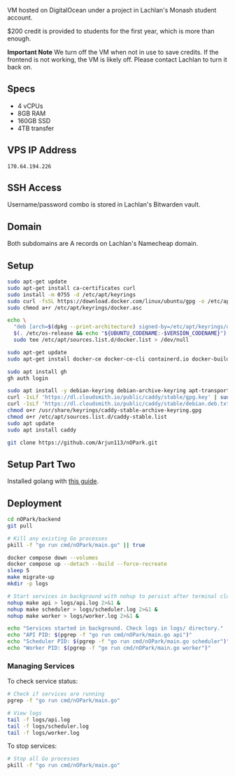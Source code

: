 VM hosted on DigitalOcean under a project in Lachlan's Monash student account.

\$200 credit is provided to students for the first year, which is more than enough.

**Important Note**
We turn off the VM when not in use to save credits. If the frontend is not working, the VM is likely off. Please contact Lachlan to turn it back on.

## Specs

- 4 vCPUs
- 8GB RAM
- 160GB SSD
- 4TB transfer

## VPS IP Address

`170.64.194.226`

## SSH Access

Username/password combo is stored in Lachlan's Bitwarden vault.

## Domain

Both subdomains are A records on Lachlan's Namecheap domain.

## Setup

```sh
sudo apt-get update
sudo apt-get install ca-certificates curl
sudo install -m 0755 -d /etc/apt/keyrings
sudo curl -fsSL https://download.docker.com/linux/ubuntu/gpg -o /etc/apt/keyrings/docker.asc
sudo chmod a+r /etc/apt/keyrings/docker.asc

echo \
  "deb [arch=$(dpkg --print-architecture) signed-by=/etc/apt/keyrings/docker.asc] https://download.docker.com/linux/ubuntu \
  $(. /etc/os-release && echo "${UBUNTU_CODENAME:-$VERSION_CODENAME}") stable" | \
  sudo tee /etc/apt/sources.list.d/docker.list > /dev/null
```

```sh
sudo apt-get update
sudo apt-get install docker-ce docker-ce-cli containerd.io docker-buildx-plugin docker-compose-plugin

sudo apt install gh
gh auth login

sudo apt install -y debian-keyring debian-archive-keyring apt-transport-https curl
curl -1sLf 'https://dl.cloudsmith.io/public/caddy/stable/gpg.key' | sudo gpg --dearmor -o /usr/share/keyrings/caddy-stable-archive-keyring.gpg
curl -1sLf 'https://dl.cloudsmith.io/public/caddy/stable/debian.deb.txt' | sudo tee /etc/apt/sources.list.d/caddy-stable.list
chmod o+r /usr/share/keyrings/caddy-stable-archive-keyring.gpg
chmod o+r /etc/apt/sources.list.d/caddy-stable.list
sudo apt update
sudo apt install caddy

git clone https://github.com/Arjun113/nOPark.git
```

## Setup Part Two

Installed golang with [this guide](https://www.cherryservers.com/blog/install-go-ubuntu-2404).

## Deployment

```sh
cd nOPark/backend
git pull

# Kill any existing Go processes
pkill -f "go run cmd/nOPark/main.go" || true

docker compose down --volumes
docker compose up --detach --build --force-recreate
sleep 5
make migrate-up
mkdir -p logs

# Start services in background with nohup to persist after terminal closes
nohup make api > logs/api.log 2>&1 &
nohup make scheduler > logs/scheduler.log 2>&1 &
nohup make worker > logs/worker.log 2>&1 &

echo "Services started in background. Check logs in logs/ directory."
echo "API PID: $(pgrep -f "go run cmd/nOPark/main.go api")"
echo "Scheduler PID: $(pgrep -f "go run cmd/nOPark/main.go scheduler")"
echo "Worker PID: $(pgrep -f "go run cmd/nOPark/main.go worker")"
```

### Managing Services

To check service status:

```sh
# Check if services are running
pgrep -f "go run cmd/nOPark/main.go"

# View logs
tail -f logs/api.log
tail -f logs/scheduler.log
tail -f logs/worker.log
```

To stop services:

```sh
# Stop all Go processes
pkill -f "go run cmd/nOPark/main.go"
```
